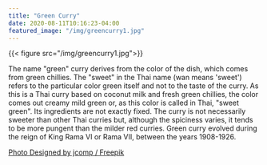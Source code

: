 ```yaml
---
title: "Green Curry"
date: 2020-08-11T10:16:23-04:00
featured_image: "/img/greencurry1.jpg"
---
```


{{< figure src="/img/greencurry1.jpg">}}

The name "green" curry derives from the color of the dish, which comes from green chillies. The "sweet" in the Thai name (wan means 'sweet') refers to the particular color green itself and not to the taste of the curry. As this is a Thai curry based on coconut milk and fresh green chillies, the color comes out creamy mild green or, as this color is called in Thai, "sweet green". Its ingredients are not exactly fixed. The curry is not necessarily sweeter than other Thai curries but, although the spiciness varies, it tends to be more pungent than the milder red curries. Green curry evolved during the reign of King Rama VI or Rama VII, between the years 1908-1926.

[Photo Designed by jcomp / Freepik](http://www.freepik.com)